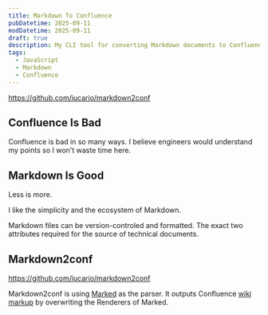 ```yaml
---
title: Markdown To Confluence
pubDatetime: 2025-09-11
modDatetime: 2025-09-11
draft: true
description: My CLI tool for converting Markdown documents to Confluence wiki markup and publishing. Time to make the documenting workflow humanized and streamlined.
tags:
  - JavaScript
  - Markdown
  - Confluence
---
```


<https://github.com/iucario/markdown2conf>

## Confluence Is Bad

Confluence is bad in so many ways.
I believe engineers would understand my points so I won't waste time here.

## Markdown Is Good

Less is more.

I like the simplicity and the ecosystem of Markdown.

Markdown files can be version-controled and formatted. The exact two attributes required for the source of technical documents.

## Markdown2conf

<https://github.com/iucario/markdown2conf>

Markdown2conf is using [Marked](https://github.com/markedjs/marked) as the parser. It outputs Confluence [wiki markup](https://confluence.atlassian.com/doc/confluence-wiki-markup-251003035.html) by overwriting the Renderers of Marked.
